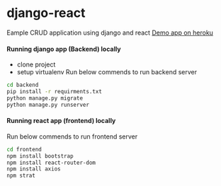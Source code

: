 # django-react
Eample CRUD application using django and react
[Demo app on heroku](https://djangoui.herokuapp.com/projects/)


#### Running django app (Backend) locally


- clone project
- setup virtualenv
Run below commends to run backend server

```sh
cd backend
pip install -r requirments.txt
python manage.py migrate
python manage.py runserver
```


#### Running react app (frontend) locally


Run below commends to run frontend server

```sh
cd frontend
npm install bootstrap
npm install react-router-dom
npm install axios
npm strat
```

